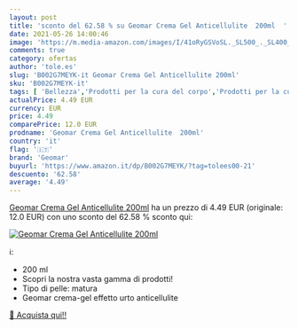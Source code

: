 ```yaml
---
layout: post
title: 'sconto del 62.58 % su Geomar Crema Gel Anticellulite  200ml  '
date: 2021-05-26 14:00:46
image: 'https://m.media-amazon.com/images/I/41oRyGSVoSL._SL500_._SL400_.jpg'
comments: true
category: ofertas
author: 'tole.es'
slug: 'B002G7MEYK-it Geomar Crema Gel Anticellulite 200ml'
sku: 'B002G7MEYK-it'
tags: [ 'Bellezza','Prodotti per la cura del corpo','Prodotti per la cura della pelle','Rassodanti e tonificanti per il corpo','geomar', ]
actualPrice: 4.49 EUR
currency: EUR
price: 4.49
comparePrice: 12.0 EUR
prodname: 'Geomar Crema Gel Anticellulite  200ml'
country: 'it'
flag: '🇮🇹'
brand: 'Geomar'
buyurl: 'https://www.amazon.it/dp/B002G7MEYK/?tag=tolees00-21'
descuento: '62.58'
average: '4.49'
---
```


[Geomar Crema Gel Anticellulite  200ml](https://www.amazon.it/dp/B002G7MEYK/?tag=tolees00-21) ha un prezzo di 4.49 EUR (originale: 12.0 EUR) con uno sconto del 62.58 % sconto qui:

[![Geomar Crema Gel Anticellulite  200ml](https://m.media-amazon.com/images/I/41oRyGSVoSL._SL500_._SL400_.jpg)](https://www.amazon.it/dp/B002G7MEYK/?tag=tolees00-21)

ℹ️:

- 200 ml
- Scopri la nostra vasta gamma di prodotti!
- Tipo di pelle: matura
- Geomar crema-gel effetto urto anticellulite

[🛒 Acquista qui!!](https://www.amazon.it/dp/B002G7MEYK/?tag=tolees00-21)
